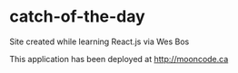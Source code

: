 # catch-of-the-day
Site created while learning React.js via Wes Bos

This application has been deployed at http://mooncode.ca 
